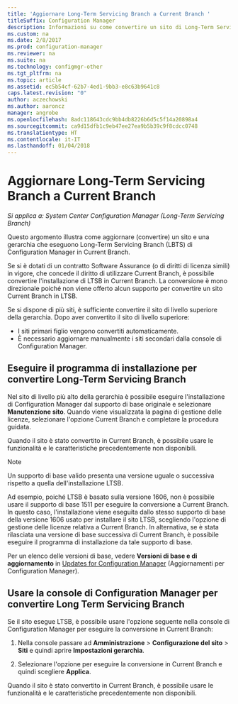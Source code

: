 ```yaml
---
title: 'Aggiornare Long-Term Servicing Branch a Current Branch '
titleSuffix: Configuration Manager
description: Informazioni su come convertire un sito di Long-Term Servicing Branch in un sito di Current Branch.
ms.custom: na
ms.date: 2/8/2017
ms.prod: configuration-manager
ms.reviewer: na
ms.suite: na
ms.technology: configmgr-other
ms.tgt_pltfrm: na
ms.topic: article
ms.assetid: ec5b54cf-62b7-4ed1-9bb3-e8c63b9641c8
caps.latest.revision: "0"
author: aczechowski
ms.author: aaroncz
manager: angrobe
ms.openlocfilehash: 8adc118643cdc9bb4db8226b6d5c5f14a20898a4
ms.sourcegitcommit: ca9d15dfb1c9eb47ee27ea9b5b39c9f8cdcc0748
ms.translationtype: HT
ms.contentlocale: it-IT
ms.lasthandoff: 01/04/2018
---
```

# <a name="upgrade-the-long-term-servicing-branch-to-the-current-branch"></a>Aggiornare Long-Term Servicing Branch a Current Branch

*Si applica a: System Center Configuration Manager (Long-Term Servicing Branch)*

Questo argomento illustra come aggiornare (convertire) un sito e una gerarchia che eseguono Long-Term Servicing Branch (LBTS) di Configuration Manager in Current Branch.

Se si è dotati di un contratto Software Assurance (o di diritti di licenza simili) in vigore, che concede il diritto di utilizzare Current Branch, è possibile convertire l'installazione di LTSB in Current Branch.  La conversione è mono direzionale poiché non viene offerto alcun supporto per convertire un sito Current Branch in LTSB.

Se si dispone di più siti, è sufficiente convertire il sito di livello superiore della gerarchia. Dopo aver convertito il sito di livello superiore:
- I siti primari figlio vengono convertiti automaticamente.
-   È necessario aggiornare manualmente i siti secondari dalla console di Configuration Manager.

## <a name="run-setup-to-convert-the-long-term-servicing-branch"></a>Eseguire il programma di installazione per convertire Long-Term Servicing Branch
Nel sito di livello più alto della gerarchia è possibile eseguire l'installazione di Configuration Manager dal supporto di base originale e selezionare **Manutenzione sito**.  Quando viene visualizzata la pagina di gestione delle licenze, selezionare l'opzione Current Branch e completare la procedura guidata.

Quando il sito è stato convertito in Current Branch, è possibile usare le funzionalità e le caratteristiche precedentemente non disponibili.

> [!NOTE]  
> Un supporto di base valido presenta una versione uguale o successiva rispetto a quella dell'installazione LTSB.

Ad esempio, poiché LTSB è basato sulla versione 1606, non è possibile usare il supporto di base 1511 per eseguire la conversione a Current Branch. In questo caso, l'installazione viene eseguita dallo stesso supporto di base della versione 1606 usato per installare il sito LTSB, scegliendo l'opzione di gestione delle licenze relativa a Current Branch.  In alternativa, se è stata rilasciata una versione di base successiva di Current Branch, è possibile eseguire il programma di installazione da tale supporto di base.

Per un elenco delle versioni di base, vedere **Versioni di base e di aggiornamento** in [Updates for Configuration Manager](/sccm/core/servers/manage/updates) (Aggiornamenti per Configuration Manager).

## <a name="use-the-configuration-manager-console-to-convert-the-long-term-servicing-branch"></a>Usare la console di Configuration Manager per convertire Long Term Servicing Branch
Se il sito esegue LTSB, è possibile usare l'opzione seguente nella console di Configuration Manager per eseguire la conversione in Current Branch:

 1. Nella console passare ad **Amministrazione** > **Configurazione del sito** > **Siti** e quindi aprire **Impostazioni gerarchia**.  

 2. Selezionare l'opzione per eseguire la conversione in Current Branch e quindi scegliere **Applica**.  

Quando il sito è stato convertito in Current Branch, è possibile usare le funzionalità e le caratteristiche precedentemente non disponibili.
